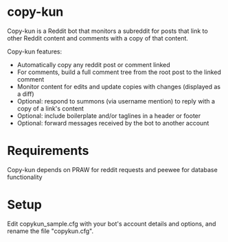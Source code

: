# copy-kun

Copy-kun is a Reddit bot that monitors a subreddit for posts that link to other Reddit content and comments with a copy of that content.

Copy-kun features:
  * Automatically copy any reddit post or comment linked
  * For comments, build a full comment tree from the root post to the linked comment
  * Monitor content for edits and update copies with changes (displayed as a diff)
  * Optional: respond to summons (via username mention) to reply with a copy of a link's content
  * Optional: include boilerplate and/or taglines in a header or footer
  * Optional: forward messages received by the bot to another account
  

# Requirements

Copy-kun depends on PRAW for reddit requests and peewee for database functionality

# Setup

Edit copykun_sample.cfg with your bot's account details and options, and rename the file "copykun.cfg".
